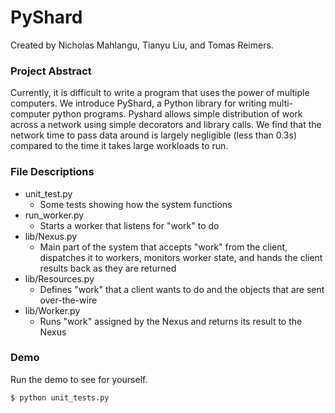 # PyShard
Created by Nicholas Mahlangu, Tianyu Liu, and Tomas Reimers.

### Project Abstract
Currently, it is difficult to write a program that uses the power of multiple computers. We introduce PyShard, a Python library for writing multi-computer python programs. Pyshard allows simple distribution of work across a network using simple decorators and library calls. We find that the network time to pass data around is largely negligible (less than 0.3s) compared to the time it takes large workloads to run.

### File Descriptions 
* unit_test.py
    * Some tests showing how the system functions 
* run_worker.py
    * Starts a worker that listens for "work" to do 
* lib/Nexus.py
    * Main part of the system that accepts "work" from the client, dispatches it to workers, monitors worker state, and hands the client results back as they are returned
* lib/Resources.py
    * Defines "work" that a client wants to do and the objects that are sent over-the-wire  
* lib/Worker.py
    * Runs "work" assigned by the Nexus and returns its result to the Nexus

### Demo
Run the demo to see for yourself.

```sh
$ python unit_tests.py
```